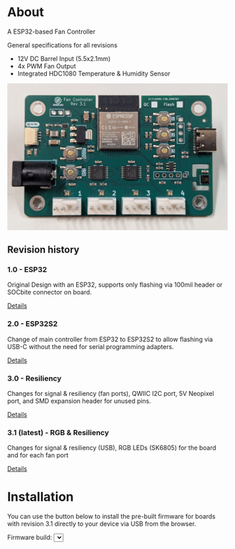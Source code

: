 # About

A ESP32-based Fan Controller

General specifications for all revisions

* 12V DC Barrel Input (5.5x2.1mm)
* 4x PWM Fan Output
* Integrated HDC1080 Temperature & Humidity Sensor

![view of the board](board_rev3.1.jpg)

## Revision history

### 1.0 - ESP32

Original Design with an ESP32, supports only flashing via 100mil header or SOCbite connector on board.

[Details](fancontroller-rev1.0.md)

### 2.0 - ESP32S2

Change of main controller from ESP32 to ESP32S2 to allow flashing via USB-C without the need for serial programming adapters.

[Details](fancontroller-rev2.0.md)

### 3.0 - Resiliency

Changes for signal & resiliency (fan ports), QWIIC I2C port, 5V Neopixel port, and SMD expansion header for unused pins.

[Details](fancontroller-rev3.0.md)

### 3.1 (latest) - RGB & Resiliency

Changes for signal & resiliency (USB), RGB LEDs (SK6805) for the board and for each fan port

[Details](fancontroller-rev3.1.md)

# Installation

You can use the button below to install the pre-built firmware for boards with revision 3.1 directly to your device via USB from the browser.

<!-- Picker + Install button -->
<label for="build-select">Firmware build:</label>
<select id="build-select"></select>

<esp-web-install-button id="install-btn"></esp-web-install-button>

<!-- ESP Web Tools -->
<script type="module" src="https://unpkg.com/esp-web-tools@10/dist/web/install-button.js?module"></script>

<script>
  // Path to your existing multi-build manifest
  const MANIFEST_URL = "firmware/fancontroller-esp32.manifest.json";

  const select = document.getElementById("build-select");
  const btn = document.getElementById("install-btn");

  let base = null;   // manifest fields except 'builds'
  let builds = [];   // array of build objects

  // Helper: make a nice label for each build
  function labelFor(build, idx) {
    // Prefer common fields if present; fall back to part paths
    const maybe =
      build.name ||
      build.variant ||
      (build.parts && build.parts[0] && build.parts[0].path) ||
      `Build ${idx + 1}`;
    const chip = build.chipFamily ? ` (${build.chipFamily})` : "";
    return `${maybe}${chip}`;
  }

  function updateButtonManifest(selectedIndex) {
    const chosen = builds[selectedIndex];
    if (!chosen) return;
    const single = { ...base, builds: [chosen] };
    const blob = new Blob([JSON.stringify(single)], { type: "application/json" });
    btn.manifest = URL.createObjectURL(blob);
  }

  // Load your manifest once, populate the dropdown, and prime the button
  fetch(MANIFEST_URL, { cache: "no-store" })
    .then((r) => r.json())
    .then((manifest) => {
      // Split out the builds so we can recompose per selection
      const { builds: b, ...rest } = manifest;
      builds = Array.isArray(b) ? b : [];
      base = rest;

      // Populate options
      select.innerHTML = builds
        .map((build, i) => `<option value="${i}">${labelFor(build, i)}</option>`)
        .join("");

      // Initialize button with the first build (or keep previous selection)
      updateButtonManifest(select.selectedIndex);
    })
    .catch((e) => {
      console.error("Failed to load manifest:", e);
      select.innerHTML = `<option>Manifest load failed</option>`;
    });

  // Update button whenever the user changes selection
  select.addEventListener("change", (e) => updateButtonManifest(e.target.selectedIndex));
</script>